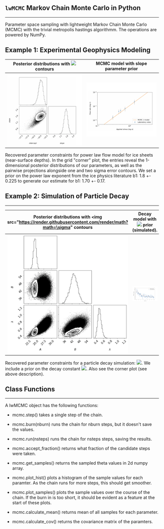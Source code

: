 ## `lwMCMC` Markov Chain Monte Carlo in Python

---

Parameter space sampling with lightweight Markov Chain Monte Carlo (MCMC) with the trivial metropolis hastings algorithmm. The operations are powered by NumPy. 

## Example 1: Experimental Geophysics Modeling

Posterior distributions with <img src="https://render.githubusercontent.com/render/math?math=\sigma"> contours | MCMC model with slope parameter prior
:---------------------------------:|:----------------------------------------:
![](examples/data/ice_corner.png) | ![](examples/data/ice_scatter.png)

Recovered parameter constraints for power law flow model for ice sheets (near-surface depths). In the grid "corner" plot, the entries reveal the 1-dimensional posterior distributions of our parameters, as well as the pairwise projections alongside one and two sigma error contours. We set a prior on the power law exponent from the ice physics literature b1: 1.8 +- 0.225 to generate our estimate for b1:  1.70 +- 0.17.

## Example 2: Simulation of Particle Decay

---

Posterior distributions with <img src="https://render.githubusercontent.com/render/math?math=\sigma" contours | Decay model with <img src="https://render.githubusercontent.com/render/math?math=\lambda"> prior (simulated). 
:---------------------------------:|:----------------------------------------:
![](examples/data/gridsims.png) | ![](examples/data/sims.png)


Recovered parameter constraints for a particle decay simulation: <img src="https://render.githubusercontent.com/render/math?math=\R(t) = A + B e^{-\lambda t}">. We include a prior on the decay constant <img src="https://render.githubusercontent.com/render/math?math=\lambda">. Also see the corner plot (see above description). 

## Class Functions 

---

A lwMCMC object has the following functions:
        
* mcmc.step() takes a single step of the chain.

* mcmc.burn(nburn) runs the chain for nburn steps, but it doesn't save
            the values.

* mcmc.run(nsteps) runs the chain for nsteps steps, saving the results.

* mcmc.accept_fraction() returns what fraction of the candidate steps
            were taken.

* mcmc.get_samples() returns the sampled theta values in 2d numpy array.
* mcmc.plot_hist() plots a histogram of the sample values for each
            paramter.  As the chain runs for more steps, this should get
            smoother.
        
* mcmc.plot_samples() plots the sample values over the course of the 
            chain.  If the burn in is too short, it should be evident as a
            feature at the start of these plots.
    
* mcmc.calculate_mean() returns mean of all samples for each parameter.
* mcmc.calculate_cov() returns the covariance matrix of the paramters.
